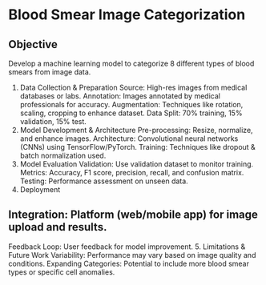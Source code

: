 # Blood Smear Image Categorization
## Objective
Develop a machine learning model to categorize 8 different types of blood smears from image data.

1. Data Collection & Preparation
Source: High-res images from medical databases or labs.
Annotation: Images annotated by medical professionals for accuracy.
Augmentation: Techniques like rotation, scaling, cropping to enhance dataset.
Data Split: 70% training, 15% validation, 15% test.
2. Model Development & Architecture
Pre-processing: Resize, normalize, and enhance images.
Architecture: Convolutional neural networks (CNNs) using TensorFlow/PyTorch.
Training: Techniques like dropout & batch normalization used.
3. Model Evaluation
Validation: Use validation dataset to monitor training.
Metrics: Accuracy, F1 score, precision, recall, and confusion matrix.
Testing: Performance assessment on unseen data.
4. Deployment
## Integration: Platform (web/mobile app) for image upload and results.
Feedback Loop: User feedback for model improvement.
5. Limitations & Future Work
Variability: Performance may vary based on image quality and conditions.
Expanding Categories: Potential to include more blood smear types or specific cell anomalies.
